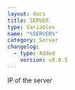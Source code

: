 ```yaml
---
layout: docs
title: SERVER
type: Variables
name: "%SERVER%"
category: Server
changelog:
  - type: Added
    version: v0.8.5
---
```

IP of the server
